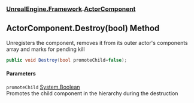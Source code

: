 ### [UnrealEngine.Framework](./UnrealEngine-Framework.md 'UnrealEngine.Framework').[ActorComponent](./ActorComponent.md 'UnrealEngine.Framework.ActorComponent')
## ActorComponent.Destroy(bool) Method
Unregisters the component, removes it from its outer actor's components array and marks for pending kill  
```csharp
public void Destroy(bool promoteChild=false);
```
#### Parameters
<a name='UnrealEngine-Framework-ActorComponent-Destroy(bool)-promoteChild'></a>
`promoteChild` [System.Boolean](https://docs.microsoft.com/en-us/dotnet/api/System.Boolean 'System.Boolean')  
Promotes the child component in the hierarchy during the destruction  
  
